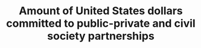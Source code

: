 ---
title: >-
  Amount  of  United  States  dollars  committed  to  public-private  and  civil  society  partnerships
permalink: /17-17-1/
sdg_goal: 17
layout: indicator
indicator: 17.17.1
indicator_variable: null
graph: null
graph_type_description: null
graph_status_notes: unk
variable_description: null
variable_notes: null
un_designated_tier: '3'
un_custodial_agency: World  Bank
target_id: '17.17'
has_metadata: false
goal_meta_link: 'http://unstats.un.org/sdgs/files/metadata-compilation/Metadata-Goal-17.pdf'
goal_meta_link_page: 31
indicator_name: >-
  Amount  of  United  States  dollars  committed  to  public-private  and  civil  society  partnerships
target: >-
  Encourage  and  promote  effective  public,  public-private  and  civil  society  partnerships,  building  on  the  experience  and  resourcing  strategies  of  partnerships.
source_title: null
source_notes: null
published: true  
---